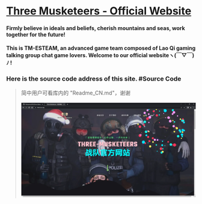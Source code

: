 # [Three Musketeers - Official Website ](https://tmes.eu.org/)
#### Firmly believe in ideals and beliefs, cherish mountains and seas, work together for the future!   
#### This is TM-ESTEAM, an advanced game team composed of Lao Qi gaming talking group chat game lovers. Welcome to our official websiteヽ(￣▽￣)ﾉ !
### Here is the source code address of this site. #Source Code
> 简中用户可看库内的 "Readme_CN.md"，谢谢 <br><br>
[![Index](img/blog/inner_b1.webp "Index")](https://tmes.eu.org/)


